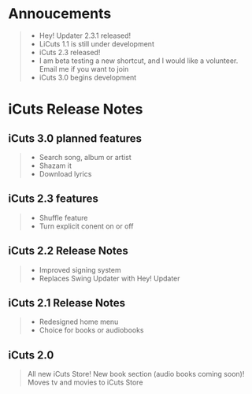 # Annoucements

> - Hey! Updater 2.3.1 released!
> - LiCuts 1.1 is still under development
> - iCuts 2.3 released!
> - I am beta testing a new shortcut, and I would like a volunteer. Email me if you want to join
> - iCuts 3.0 begins development

# iCuts Release Notes

## iCuts 3.0 planned features

> - Search song, album or artist
> - Shazam it
> - Download lyrics

## iCuts 2.3 features

> - Shuffle feature
> - Turn explicit conent on or off

## iCuts 2.2 Release Notes
> - Improved signing system
> - Replaces Swing Updater with Hey! Updater

## iCuts 2.1 Release Notes
> - Redesigned home menu
> - Choice for books or audiobooks

## iCuts 2.0
>All new iCuts Store! New book section (audio books coming soon)! Moves tv and movies to iCuts Store
